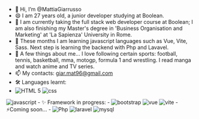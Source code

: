 - 👋 Hi, I’m @MattiaGiarrusso
- 😄 I am 27 years old, a junior developer studying at Boolean.
- 🔭 I am currently taking the full stack web developer course at Boolean; I am also finishing my Master's degree in 'Business Organisation and Marketing' at 'La Sapienza' University in Rome.
- 🌱 These months I am learning javascript languages such as Vue, Vite, Sass. Next step is learning the backend with Php and Lavavel.
- 👀 A few things about me... I love following certain sports: football, tennis, basketball, mma, motogp, formula 1 and wrestling. I read manga and watch anime and TV series.
- 📫 My contacts: <a href='giar.mat96@gmail.com'>giar.mat96@gmail.com</a>
- 🛠 Languages learnt:
- <img src="https://img.shields.io/badge/HTML%205-red?style=for-the-badge" alt="HTML 5" /> <img src="https://img.shields.io/badge/css-blue?style=for-the-badge" alt="css" />
<img src="https://img.shields.io/badge/javascript-yellow?style=for-the-badge" alt="javascript" />
- ✨ Framework in progress:
- <img src="https://img.shields.io/badge/bootstrap-bootstrap-purple?labelColor=white&style=for-the-badge" alt="bootstrap" /> <img src="https://img.shields.io/badge/vue-bootstrap-darkgreen?labelColor=white&style=for-the-badge" alt="vue" /> <img src="https://img.shields.io/badge/vite-vite-violet?labelColor=violet&style=for-the-badge&logoColor=yellow" alt="vite" />
- ⚡Coming soon...
- <img src="https://img.shields.io/badge/Php-PHP-4D588E?labelColor=4D588E&style=for-the-badge" alt="Php" /> <img src="https://img.shields.io/badge/laravel-laravel-F72C1F?labelColor=F72C1F&style=for-the-badge" alt="laravel" /> <img src="https://img.shields.io/badge/mysql-mysql-00718B?labelColor=00718B&style=for-the-badge" alt="mysql" />










<!---
MattiaGiarrusso/MattiaGiarrusso is a ✨ special ✨ repository because its `README.md` (this file) appears on your GitHub profile.
You can click the Preview link to take a look at your changes.
--->
